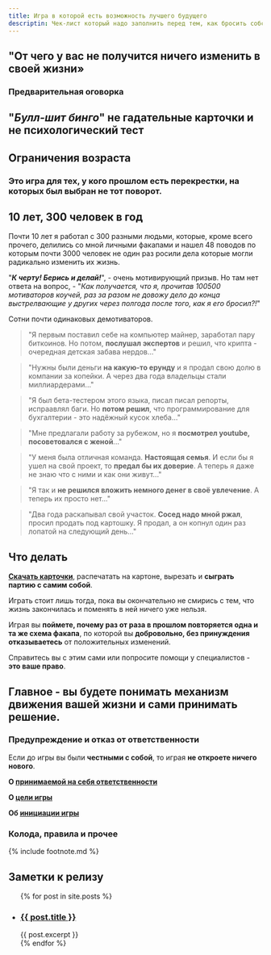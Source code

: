```yaml
---
title: Игра в которой есть возможность лучшего будущего
descriptin: Чек-лист который надо заполнить перед тем, как бросить собственное дело, проект или идею
--- 
```


## "От чего у вас не получится ничего изменить в своей жизни»

### Предварительная оговорка

## "**_Булл-шит бинго_**" не гадательные карточки и не психологический тест

## Ограничения возраста

### Это игра для тех, у кого прошлом есть перекрестки, на которых был выбран не тот поворот.

## 10 лет, 300 человек в год

Почти 10 лет я работал с 300 разными людьми, которые, кроме всего прочего, делились со мной личными факапами и нашел 48 поводов по которым почти 3000 человек не один раз росили дела которые могли радикально изменить их жизнь. 

"_**К черту! Берись и делай!**_", - очень мотивирующий призыв. Но там нет ответа на вопрос, - "_Как получается, что я, прочитав 100500 мотиваторов коучей,  раз за разом не довожу дело до конца выстрелвающие у других через полгода после того, как я его бросил?!_"

Сотни почти одинаковых демотиваторов. 

> "Я первым поставил себе на компьютер майнер, заработал пару биткоинов. Но потом, **послушал экспертов** и решил, что крипта - очередная детская забава нердов..."

> "Нужны были деньги **на какую-то ерунду** и я продал свою долю в компании за копейки. А через два года владельцы стали миллиардерами..."

> "Я был бета-тестером этого языка, писал писал репорты, испраавлял баги. Но **потом решил**, что программирование для бухгалтерии - это надёжный кусок хлеба..."

> "Мне предлагали работу за рубежом, но я **посмотрел youtube, посоветовался с женой**..."

> "У меня была отличная команда. **Настоящая семья**. И если бы я ушел на свой проект, то **предал бы их доверие**. А теперь я даже не знаю что с ними и как они живут..."

> "Я так и **не решился вложить немного денег в своё увлечение**. А теперь их просто нет..."

> "Два года раскапывал свой участок. **Сосед надо мной ржал**, просил продать под картошку. Я продал, а он копнул один раз лопатой на следующий день..."

## Что делать

**[Скачать карточки](/assets/BSB_cards.pdf)**, распечатать на картоне, вырезать и **сыграть партию с самим собой**.

Играть стоит лишь тогда, пока вы окончательно не смирись с тем, что жизнь закончилась и поменять в ней ничего уже нельзя. 

Играя вы **поймете, почему раз от раза в прошлом повторяется одна и та же схема факапа**, по которой вы **добровольно, без принуждения отказываетесь** от положительных изменений. 

Справитесь вы с этим сами или попросите помощи у специалистов - **это ваше право**.

## Главное - вы будете понимать механизм движения вашей жизни и сами принимать решение.  

### Предупреждение и отказ от ответственности
Если до игры вы были **честными с собой**, то играя **не откроете ничего нового**.

**О [принимаемой на себя ответственности](/disclaimer/)**

**О [цели игры](/target/)**

**Об [инициации игры](/initiation/)**

### Колода, правила и прочее

{% include footnote.md %}

<h2>Заметки к релизу</h2>

<ul>
  {% for post in site.posts %}
    <li>
      <h3><a href="{{ post.url }}">{{ post.title }}</a></h3>
      {{ post.excerpt }}
    </li>
  {% endfor %}
</ul>


